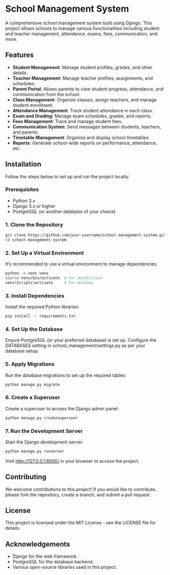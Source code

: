 # School Management System

A comprehensive school management system built using Django. This project allows schools to manage various functionalities including student and teacher management, attendance, exams, fees, communication, and more.

## Features

- **Student Management**: Manage student profiles, grades, and other details.
- **Teacher Management**: Manage teacher profiles, assignments, and schedules.
- **Parent Portal**: Allows parents to view student progress, attendance, and communication from the school.
- **Class Management**: Organize classes, assign teachers, and manage student enrollment.
- **Attendance Management**: Track student attendance in each class.
- **Exam and Grading**: Manage exam schedules, grades, and reports.
- **Fees Management**: Track and manage student fees.
- **Communication System**: Send messages between students, teachers, and parents.
- **Timetable Management**: Organize and display school timetables.
- **Reports**: Generate school-wide reports on performance, attendance, etc.

## Installation

Follow the steps below to set up and run the project locally:

### Prerequisites

- Python 3.x
- Django 3.x or higher
- PostgreSQL (or another database of your choice)

### 1. Clone the Repository

```bash
git clone https://github.com/your-username/school-management-system.git
cd school-management-system
```

### 2. Set Up a Virtual Environment

It’s recommended to use a virtual environment to manage dependencies.

```bash
python -m venv venv
source venv/bin/activate  # For macOS/Linux
venv\Scripts\activate     # For Windows
```

### 3. Install Dependencies

Install the required Python libraries:

```bash
pip install -r requirements.txt
```

### 4. Set Up the Database

Ensure PostgreSQL (or your preferred database) is set up. Configure the DATABASES setting in school_management/settings.py as per your database setup.

### 5. Apply Migrations

Run the database migrations to set up the required tables:

```bash
python manage.py migrate
```

### 6. Create a Superuser

Create a superuser to access the Django admin panel:

```bash
python manage.py createsuperuser
```

### 7. Run the Development Server

Start the Django development server:

```bash
python manage.py runserver
```

Visit http://127.0.0.1:8000/ in your browser to access the project.

## Contributing

We welcome contributions to this project! If you would like to contribute, please fork the repository, create a branch, and submit a pull request.

## License

This project is licensed under the MIT License - see the LICENSE file for details.

## Acknowledgements
- Django for the web framework.
- PostgreSQL for the database backend.
- Various open-source libraries used in this project.